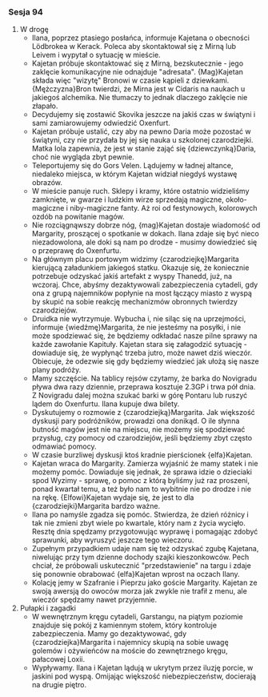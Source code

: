 ### Sesja 94
1. W drogę
    - Ilana, poprzez ptasiego posłańca, informuje Kajetana o obecności Lödbrokea w Kerack. Poleca aby skontaktował się z Mirną lub Leivem i wypytał o sytuację w mieście.
    - Kajetan próbuje skontaktować się z Mirną, bezskutecznie - jego zaklęcie komunikacyjne nie odnajduje "adresata". {Mag}Kajetan składa więc "wizytę" Bronowi w czasie kąpieli z dziewkami. {Mężczyzna}Bron twierdzi, że Mirna jest w Cidaris na naukach u jakiegoś alchemika. Nie tłumaczy to jednak dlaczego zaklęcie nie złapało.
    - Decydujemy się zostawić Skovika jeszcze na jakiś czas w świątyni i sami zamiarowujemy odwiedzić Oxenfurt.
    - Kajetan próbuje ustalić, czy aby na pewno Daria może pozostać w świątyni, czy nie przydała by jej się nauka u szkolonej czarodziejki. Matka Iola zapewnia, że jest w stanie zająć się {dziewczynką}Daria, choć nie wygląda zbyt pewnie.
    - Teleportujemy się do Gors Velen. Lądujemy w ładnej altance, niedaleko miejsca, w którym Kajetan widział niegdyś wystawę obrazów.
    - W mieście panuje ruch. Sklepy i kramy, które ostatnio widzieliśmy zamknięte, w gwarze i ludzkim wirze sprzedają magiczne, około-magiczne i niby-magiczne fanty. Aż roi od festynowych, kolorowych ozdób na powitanie magów.
    - Nie rozciągnąwszy dobrze nóg, {mag}Kajetan dostaje wiadomość od Margarity, proszącej o spotkanie w dokach. Ilana zdaje się być nieco niezadowolona, ale doki są nam po drodze - musimy dowiedzieć się o przeprawę do Oxenfurtu.
    - Na głównym placu portowym widzimy {czarodziejkę}Margarita kierującą załadunkiem jakiegoś statku. Okazuje się, że koniecznie potrzebuje odzyskać jakiś artefakt z wyspy Thanedd, już, na wczoraj. Chce, abyśmy dezaktywowali zabezpieczenia cytadeli, gdy ona z grupą najemników popłynie na most łączący miasto z wyspą by skupić na sobie reakcję mechanizmów obronnych twierdzy czarodziejów.
    - Druidka nie wytrzymuje. Wybucha i, nie siląc się na uprzejmości, informuje {wiedźmę}Margarita, że nie jesteśmy na posyłki, i nie może spodziewać się, że będziemy odkładać nasze pilne sprawy na każde zawołanie Kapituły. Kajetan stara się załagodzić sytuację - dowiaduje się, że wypłynąć trzeba jutro, może nawet dziś wieczór. Obiecuje, że odezwie się gdy będziemy wiedzieć jak ułożą się nasze plany podróży.
    - Mamy szczęście. Na tablicy rejsów czytamy, że barka do Novigradu pływa dwa razy dziennie, przeprawa kosztuje 2.3GP i trwa pół dnia. Z Novigradu dalej można szukać barki w górę Pontaru lub ruszyć lądem do Oxenfurtu. Ilana kupuje dwa bilety.
    - Dyskutujemy o rozmowie z {czarodziejką}Margarita. Jak większość dyskusji pary podróżników, prowadzi ona donikąd. O ile słynna butność magów jest nie na miejscu, nie możemy się spodziewać przysług, czy pomocy od czarodziejów, jeśli będziemy zbyt często odmawiać pomocy.
    - W czasie burzliwej dyskusji ktoś kradnie pierścionek {elfa}Kajetan.
    - Kajetan wraca do Margarity. Zamierza wyjaśnić że mamy statek i nie możemy pomóc. Dowiaduje się jednak, że sprawa idzie o dzieciaki spod Wyzimy - sprawę, o pomoc z którą byliśmy już raz proszeni, ponad kwartał temu, a też było nam to wybitnie nie po drodze i nie na rękę. {Elfowi}Kajetan wydaje się, że jest to dla {czarodziejki}Margarita bardzo ważne.
    - Ilana po namyśle zgadza się pomóc. Stwierdza, że dzień różnicy i tak nie zmieni zbyt wiele po kwartale, który nam z życia wycięło. Resztę dnia spędzamy przygotowując wyprawę i pomagając zdobyć sprawunki, aby wyruszyć jeszcze tego wieczoru.
    - Zupełnym przypadkiem udaje nam się też odzyskać zgubę Kajetana, niwelując przy tym dzienne dochody szajki kieszonkowców. Pech chciał, że próbowali uskutecznić "przedstawienie" na targu i zdaje się ponownie obrabować {elfa}Kajetan wprost na oczach Ilany.
    - Kolację jemy w Szafranie i Pieprzu jako goście Margarity. Kajetan ze swoją awersją do owoców morza jak zwykle nie trafił z menu, ale wieczór spędzamy nawet przyjemnie.
2. Pułapki i zagadki
    - W wewnętrznym kręgu cytadeli, Garstangu, na piątym poziomie znajduje się pokój z kamiennym stołem, który kontroluje zabezpieczenia. Mamy go dezaktywować, gdy {czarodziejka}Margarita i najemnicy skupią na sobie uwagę golemów i ożywieńców na moście do zewnętrznego kręgu, pałacowej Loxii.
    - Wypływamy. Ilana i Kajetan lądują w ukrytym przez iluzję porcie, w jaskini pod wyspą. Omijając większość niebezpieczeństw, docierają na drugie piętro.
